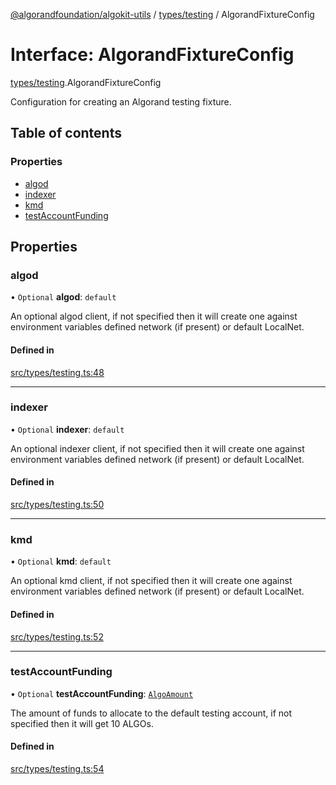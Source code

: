 [@algorandfoundation/algokit-utils](../index.md) / [types/testing](../modules/types_testing.md) / AlgorandFixtureConfig

# Interface: AlgorandFixtureConfig

[types/testing](../modules/types_testing.md).AlgorandFixtureConfig

Configuration for creating an Algorand testing fixture.

## Table of contents

### Properties

- [algod](types_testing.AlgorandFixtureConfig.md#algod)
- [indexer](types_testing.AlgorandFixtureConfig.md#indexer)
- [kmd](types_testing.AlgorandFixtureConfig.md#kmd)
- [testAccountFunding](types_testing.AlgorandFixtureConfig.md#testaccountfunding)

## Properties

### algod

• `Optional` **algod**: `default`

An optional algod client, if not specified then it will create one against environment variables defined network (if present) or default LocalNet.

#### Defined in

[src/types/testing.ts:48](https://github.com/algorandfoundation/algokit-utils-ts/blob/main/src/types/testing.ts#L48)

___

### indexer

• `Optional` **indexer**: `default`

An optional indexer client, if not specified then it will create one against environment variables defined network (if present) or default LocalNet.

#### Defined in

[src/types/testing.ts:50](https://github.com/algorandfoundation/algokit-utils-ts/blob/main/src/types/testing.ts#L50)

___

### kmd

• `Optional` **kmd**: `default`

An optional kmd client, if not specified then it will create one against environment variables defined network (if present) or default LocalNet.

#### Defined in

[src/types/testing.ts:52](https://github.com/algorandfoundation/algokit-utils-ts/blob/main/src/types/testing.ts#L52)

___

### testAccountFunding

• `Optional` **testAccountFunding**: [`AlgoAmount`](../classes/types_amount.AlgoAmount.md)

The amount of funds to allocate to the default testing account, if not specified then it will get 10 ALGOs.

#### Defined in

[src/types/testing.ts:54](https://github.com/algorandfoundation/algokit-utils-ts/blob/main/src/types/testing.ts#L54)
